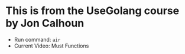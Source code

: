 # This is from the UseGolang course by Jon Calhoun

- Run command: `air`
- Current Video: Must Functions